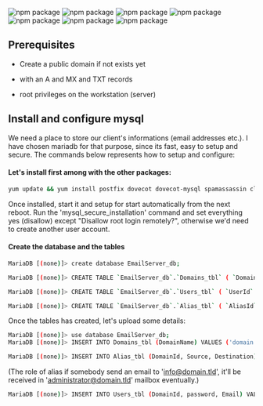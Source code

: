 ![npm package](https://img.shields.io/badge/centos-7.9.2009-purple.svg)
![npm package](https://img.shields.io/badge/postfix-2.10.1-grey.svg)
![npm package](https://img.shields.io/badge/dovecot-2.2.36-cyan.svg)
![npm package](https://img.shields.io/badge/mariadb-5.5.68-lightbrown.svg)
![npm package](https://img.shields.io/badge/spamassassin-3.4.0-pink.svg)
![npm package](https://img.shields.io/badge/opendkim-2.11.0-yellow.svg)
![npm package](https://img.shields.io/badge/clamav-0.103.4-red.svg)

<h2>Prerequisites</h2>

  - Create a public domain if not exists yet

  - with an A and MX and TXT records

  - root privileges on the workstation (server)

<h2>Install and configure mysql</h2>
We need a place to store our client's informations (email addresses etc.). I have chosen mariadb for that purpose, since its fast, easy to setup
and secure.
The commands below represents how to setup and configure:
<h4>Let's install first among with the other packages:</h4>

```bash
yum update && yum install postfix dovecot dovecot-mysql spamassassin clamav clamav-scanner-systemd clamav-data clamav-update mariadb-server
```
Once installed, start it and setup for start automatically from the next reboot.
Run the 'mysql_secure_installation' command and set everything yes (disallow) except "Disallow root login remotely?", otherwise we'd need to create another
user account.

<h4>Create the database and the tables</h4>

```bash
MariaDB [(none)]> create database EmailServer_db;
```

```bash
MariaDB [(none)]> CREATE TABLE `EmailServer_db`.`Domains_tbl` ( `DomainId` INT NOT NULL AUTO_INCREMENT , `DomainName` VARCHAR(50) NOT NULL , PRIMARY KEY (`DomainId`)) ENGINE = InnoDB;
```

```bash
MariaDB [(none)]> CREATE TABLE `EmailServer_db`.`Users_tbl` ( `UserId` INT NOT NULL AUTO_INCREMENT, `DomainId` INT NOT NULL, `password` VARCHAR(106) NOT NULL, `Email` VARCHAR(100) NOT NULL, PRIMARY KEY (`UserId`), UNIQUE KEY `Email` (`Email`), FOREIGN KEY (DomainId) REFERENCES Domains_tbl(DomainId) ON DELETE CASCADE ) ENGINE = InnoDB;
```

```bash
MariaDB [(none)]> CREATE TABLE `EmailServer_db`.`Alias_tbl` ( `AliasId` INT NOT NULL AUTO_INCREMENT, `DomainId` INT NOT NULL, `Source` varchar(100) NOT NULL, `Destination` varchar(100) NOT NULL, PRIMARY KEY (`AliasId`), FOREIGN KEY (DomainId) REFERENCES Domains_tbl(DomainId) ON DELETE CASCADE ) ENGINE = InnoDB;
```

Once the tables has created, let's upload some details:

```bash
MariaDB [(none)]> use database EmailServer_db;
MariaDB [(none)]> INSERT INTO Domains_tbl (DomainName) VALUES ('domain.tld');
```

```bash
MariaDB [(none)]> INSERT INTO Alias_tbl (DomainId, Source, Destination) VALUES (1, 'info@domain.tld', 'administrator@domain.tld');
```

(The role of alias if somebody send an email to 'info@domain.tld', it'll be received in 'administrator@domain.tld' mailbox eventually.)

```bash
MariaDB [(none)]> INSERT INTO Users_tbl (DomainId, password, Email) VALUES (1, ENCRYPT('secretPassword', CONCAT('$6$', SUBSTRING(SHA(RAND()), -16))), 'user@domain.tld');
```
